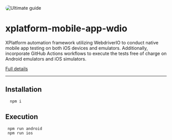 <img src="[https://example.com/images/openai-logo.png](https://miro.medium.com/v2/resize:fit:4800/format:webp/1*_raRi4X7ri5yw4vk8EZ-pA.png)" alt="Ultimate guide" style="max-width: 200px; border-radius: 10px;">

# xplatform-mobile-app-wdio
XPlatform automation framework utilizing WebdriverIO to conduct native mobile app testing on both iOS devices and emulators. Additionally, incorporate GitHub Actions workflows to execute the tests free of charge on Android emulators and iOS simulators.

[Full details](https://www.linkedin.com/posts/amrsalem1_the-ultimate-guide-for-cross-platform-e2e-activity-7069617399565541376-yU9m?utm_source=share&utm_medium=member_desktop)

-----------------------------------------

## Installation

      npm i 


## Execution 

     npm run android
     npm run ios
